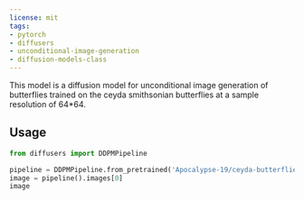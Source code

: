 ```yaml
---
license: mit
tags:
- pytorch
- diffusers
- unconditional-image-generation
- diffusion-models-class
---
```


This model is a diffusion model for unconditional image generation of butterflies
trained on the ceyda smithsonian butterflies at a sample resolution of 64*64.

## Usage

```python
from diffusers import DDPMPipeline

pipeline = DDPMPipeline.from_pretrained('Apocalypse-19/ceyda-butterflies-64')
image = pipeline().images[0]
image
```
